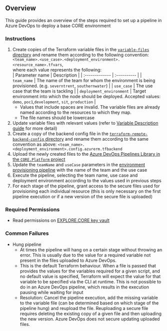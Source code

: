 ## Overview 
This guide provides an overview of the steps required to set up a pipeline in Azure DevOps to deploy a base CORE environment

### Instructions
1. Create copies of the Terraform variable files in the [`variable-files` directory](./variable-files/) and rename them according to the following convention: `<team_name>.<use_case>.<deployment_environment>.<resource_name>.tfvars`,<br/> where each value represents the following:
    <br/>
    | Parameter name | Description |
    | :------------- | :---------- |
    | `team_name` | The name of the team for whom the environment is being provisioned. (e.g. `severntrent`, `southernwater`) | 
    | `use_case`  | The use case that the team is tackling |
    | `deployment_environment`  | Target environment into which the node should be deployed. Accepted values: `demo`, `poc1`,`development`, `sit`, `production` |
    - Values that include spaces are invalid. The variable files are already named according to the resources to which they map.  
    - The file names should be lowercase
2. Update variable files with relevant values (refer to [Variable Description guide](./Variables%20Description.md) for more detail)
3. Create a copy of the backend config file in the [`terraform-remote-backend-config` directory](./terraform-remote-backend-config/config.azurerm.tfbackend) and rename them according to the same convention as above: `<team_name>.<deployment_environment>.config.azurerm.tfbackend`  
4. Upload the newly created files to the [Azure DevOps Pipelines Library in the `CORE.Platform` project](https://dev.azure.com/exploreai/CORE.Platform/_library?itemType=SecureFiles)  
5. Update the `teamName` and `useCase` parameters in the [environment provisioning pipeline](https://dev.azure.com/exploreai/CORE.Platform/_git/CORE.Platform?path=/provision/environment.yml) with the name of the team and the use case  
6. Execute the pipeline, selecting the team name, use case and deployment environment according to the values used in previous steps  
7. For each stage of the pipeline, grant access to the secure files used for provisioning each individual resource (this is only necessary on the first pipeline execution or if a new version of the secure file is uploaded)

### Required Permissions
* Read permissions on [EXPLORE.CORE key vault](https://portal.azure.com/#@explore-ai.net/resource/subscriptions/abc4c8b4-2e98-48b3-ac23-17498266f10f/resourceGroups/EXPLORE.CORE/providers/Microsoft.KeyVault/vaults/explore-core-development/overview)


### Common Failures
* Hung pipeline
    * At times the pipeline will hang on a certain stage without throwing an error. This is usually due to the value for a required variable not present in the files uploaded to Azure DevOps.
    * This is the default Terraform behaviour. When a file is passed that provides the values for the variables required for a given script, and no default value is specified, Terraform will expect the value for that variable to be specified via the CLI at runtime. This is not possible to do in an Azure DevOps pipeline, which results in the execution pausing while waiting for input
    * Resolution: Cancel the pipeline execution, add the missing variable to the variable file (can be determined based on which stage of the pipeline hung) and reupload the file. Reuploading a secure file requires deleting the existing copy of a given file and then uploading the new version. Azure DevOps does not secure updating uploaded files.